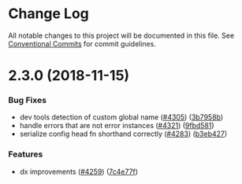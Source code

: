 # Change Log

All notable changes to this project will be documented in this file.
See [Conventional Commits](https://conventionalcommits.org) for commit guidelines.

# 2.3.0 (2018-11-15)


### Bug Fixes

* dev tools detection of custom global name ([#4305](https://github.com/nuxt/nuxt.js/issues/4305)) ([3b7958b](https://github.com/nuxt/nuxt.js/commit/3b7958b))
* handle errors that are not error instances ([#4321](https://github.com/nuxt/nuxt.js/issues/4321)) ([9fbd581](https://github.com/nuxt/nuxt.js/commit/9fbd581))
* serialize config head fn shorthand correctly ([#4283](https://github.com/nuxt/nuxt.js/issues/4283)) ([b3eb427](https://github.com/nuxt/nuxt.js/commit/b3eb427))


### Features

* dx improvements ([#4259](https://github.com/nuxt/nuxt.js/issues/4259)) ([7c4e77f](https://github.com/nuxt/nuxt.js/commit/7c4e77f))

